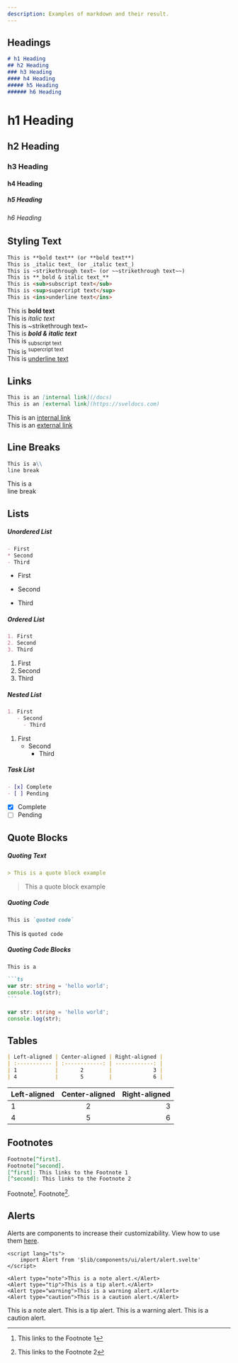 ```yaml
---
description: Examples of markdown and their result.
---
```


<script lang="ts">
	import Alert from '$lib/components/ui/alert/alert.svelte'
	import H1 from '$lib/components/mdsx/headings/h1.svelte'
	import H2 from '$lib/components/mdsx/headings/h2.svelte'
	import H3 from '$lib/components/mdsx/headings/h3.svelte'
	import H4 from '$lib/components/mdsx/headings/h4.svelte'
	import H5 from '$lib/components/mdsx/headings/h5.svelte'
	import H6 from '$lib/components/mdsx/headings/h6.svelte'
</script>

## Headings

```markdown title=".md"
# h1 Heading
## h2 Heading
### h3 Heading
#### h4 Heading
##### h5 Heading
###### h6 Heading
```

<H1 class="toc-ignore">h1 Heading</H1>
<H2 class="toc-ignore">h2 Heading</H2>
<H3 class="toc-ignore">h3 Heading</H3>
<H4 class="toc-ignore">h4 Heading</H4>
<H5 class="toc-ignore">h5 Heading</H5>
<H6 class="toc-ignore">h6 Heading</H6>

## Styling Text

```markdown title=".md"
This is **bold text** (or **bold text**)
This is _italic text_ (or _italic text_)
This is ~strikethrough text~ (or ~~strikethrough text~~)
This is **_bold & italic text_**
This is <sub>subscript text</sub>
This is <sup>supercript text</sup>
This is <ins>underline text</ins>
```

This is **bold text**\
This is _italic text_\
This is ~strikethrough text~\
This is **_bold & italic text_**\
This is <sub>subscript text</sub>\
This is <sup>supercript text</sup>\
This is <ins>underline text</ins>

## Links

```md title=".md"
This is an [internal link](/docs)
This is an [external link](https://sveldocs.com)
```

This is an [internal link](/docs)\
This is an [external link](https://sveldocs.com)

## Line Breaks

```md title=".md"
This is a\\
line break
```

This is a\
line break

## Lists

##### Unordered List

```md title=".md"
- First
* Second
- Third
```

- First
* Second
- Third

##### Ordered List

```md title=".md"
1. First
2. Second
3. Third
```

1. First
2. Second
3. Third

##### Nested List

```md title=".md"
1. First
   - Second
     - Third
```

1. First
   - Second
     - Third

##### Task List

```md title=".md"
- [x] Complete
- [ ] Pending
```

- [x] Complete
- [ ] Pending

## Quote Blocks

##### Quoting Text

```md title=".md"
> This is a quote block example
```

> This a quote block example

##### Quoting Code

```md title=".md"
This is `quoted code`
```

This is `quoted code`

##### Quoting Code Blocks

````md title=".md"
This is a

```ts
var str: string = 'hello world';
console.log(str);
```
````

```ts
var str: string = 'hello world';
console.log(str);
```

## Tables

```md title=".md"
| Left-aligned | Center-aligned | Right-aligned |
| :----------- | :------------: | ------------: |
| 1            |       2        |             3 |
| 4            |       5        |             6 |
```

| Left-aligned | Center-aligned | Right-aligned |
| :----------- | :------------: | ------------: |
| 1            |       2        |             3 |
| 4            |       5        |             6 |

## Footnotes

```md title=".md"
Footnote[^first].
Footnote[^second].
[^first]: This links to the Footnote 1
[^second]: This links to the Footnote 2
```

Footnote[^first].
Footnote[^second].
[^first]: This links to the Footnote 1
[^second]: This links to the Footnote 2

## Alerts

Alerts are components to increase their customizability. View how to use them [here](/docs/components/alerts).

```svelte title=".md"
<script lang="ts">
	import Alert from '$lib/components/ui/alert/alert.svelte'
</script>

<Alert type="note">This is a note alert.</Alert>
<Alert type="tip">This is a tip alert.</Alert>
<Alert type="warning">This is a warning alert.</Alert>
<Alert type="caution">This is a caution alert.</Alert>
```

<Alert type="note">This is a note alert.</Alert>
<Alert type="tip">This is a tip alert.</Alert>
<Alert type="warning">This is a warning alert.</Alert>
<Alert type="caution">This is a caution alert.</Alert>